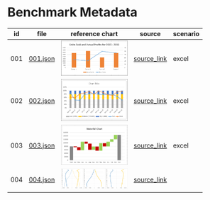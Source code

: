 # Benchmark Metadata

| id  | file       | reference chart | source | scenario |
|-----|------------|-----------------|--------|------|
| 001 | [001.json](001.json) | <img src="chart_001.jpg" width="150"/>| [source_link](https://www.tutorialspoint.com/excel_data_analysis/excel_data_analysis_visualization.htm) | excel |
| 002 | [002.json](002.json) | <img src="chart_002.jpg" width="150"/> | [source_link](https://www.tutorialspoint.com/excel_data_analysis/excel_data_analysis_visualization.htm) | excel |
| 003 | [003.json](003.json) | <img src="chart_003.jpg" width="150"/> | [source_link](https://www.tutorialspoint.com/excel_data_analysis/excel_data_analysis_visualization.htm) | excel |
| 004 | [004.json](004.json) | <img src="chart_004.png" width="150"/> | [source_link](https://excelcharts.com/excel-users-guide-make-charts-tableau) |
